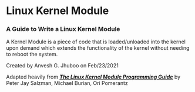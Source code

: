 # Linux Kernel Module

### A Guide to Write a Linux Kernel Module

A Kernel Module is a piece of code that is loaded/unloaded into the kernel upon
demand which extends the functionality of the kernel without needing to reboot
the system.

Created by Anvesh G. Jhuboo
on Feb/23/2021

Adapted heavily from [**_The Linux Kernel Module Programming Guide_**](https://tldp.org/LDP/lkmpg/2.6/html/lkmpg.html#AEN25) by Peter Jay Salzman, Michael Burian, Ori Pomerantz
